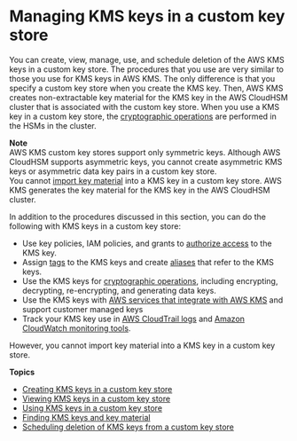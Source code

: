 # Managing KMS keys in a custom key store<a name="manage-cmk-keystore"></a>

You can create, view, manage, use, and schedule deletion of the AWS KMS keys in a custom key store\. The procedures that you use are very similar to those you use for KMS keys in AWS KMS\. The only difference is that you specify a custom key store when you create the KMS key\. Then, AWS KMS creates non\-extractable key material for the KMS key in the AWS CloudHSM cluster that is associated with the custom key store\. When you use a KMS key in a custom key store, the [cryptographic operations](use-cmk-keystore.md) are performed in the HSMs in the cluster\.

**Note**  
AWS KMS custom key stores support only symmetric keys\. Although AWS CloudHSM supports asymmetric keys, you cannot create asymmetric KMS keys or asymmetric data key pairs in a custom key store\.  
You cannot [import key material](importing-keys.md) into a KMS key in a custom key store\. AWS KMS generates the key material for the KMS key in the AWS CloudHSM cluster\. 

In addition to the procedures discussed in this section, you can do the following with KMS keys in a custom key store:
+ Use key policies, IAM policies, and grants to [authorize access](control-access.md) to the KMS key\.
+ Assign [tags](tagging-keys.md) to the KMS keys and create [aliases](programming-aliases.md) that refer to the KMS keys\.
+ Use the KMS keys for [cryptographic operations](concepts.md#cryptographic-operations), including encrypting, decrypting, re\-encrypting, and generating data keys\.
+ Use the KMS keys with [AWS services that integrate with AWS KMS](service-integration.md) and support customer managed keys
+ Track your KMS key use in [AWS CloudTrail logs](logging-using-cloudtrail.md) and [Amazon CloudWatch monitoring tools](monitoring-overview.md)\.

However, you cannot import key material into a KMS key in a custom key store\.

**Topics**
+ [Creating KMS keys in a custom key store](create-cmk-keystore.md)
+ [Viewing KMS keys in a custom key store](view-cmk-keystore.md)
+ [Using KMS keys in a custom key store](use-cmk-keystore.md)
+ [Finding KMS keys and key material](find-key-material.md)
+ [Scheduling deletion of KMS keys from a custom key store](delete-cmk-keystore.md)